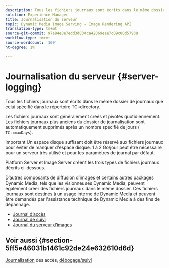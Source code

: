 ```yaml
---
description: Tous les fichiers journaux sont écrits dans le même dossier de journaux que celui spécifié dans le répertoire TC.
solution: Experience Manager
title: Journalisation du serveur
topic: Dynamic Media Image Serving - Image Rendering API
translation-type: tm+mt
source-git-commit: 97a84e8e7edd3d834ca42069eae7c09c00d57938
workflow-type: tm+mt
source-wordcount: '169'
ht-degree: 1%

---
```



# Journalisation du serveur {#server-logging}

Tous les fichiers journaux sont écrits dans le même dossier de journaux que celui spécifié dans le répertoire TC::directory.

Les fichiers journaux sont généralement créés et pivotés quotidiennement. Les fichiers journaux plus anciens du dossier de journalisation sont automatiquement supprimés après un nombre spécifié de jours ( `TC::maxDays`).

Important Un espace disque suffisant doit être réservé aux fichiers journaux pour éviter de manquer d&#39;espace disque. 1 à 2 Go/jour peut être nécessaire pour un serveur très utilisé et pour les paramètres de journal par défaut.

Platform Server et Image Server créent les trois types de fichiers journaux décrits ci-dessous.

D’autres composants de diffusion d’images et certains autres packages Dynamic Media, tels que les visionneuses Dynamic Media, peuvent également créer des fichiers journaux dans le même dossier. Ces fichiers journaux sont destinés à un usage interne de Dynamic Media et peuvent être demandés par l&#39;assistance technique de Dynamic Media à des fins de dépannage.

* [Journal d’accès](c-access-log.md)
* [Journal de suivi](c-trace-log.md)
* [Journal du serveur d’images](c-image-server-log.md)

## Voir aussi {#section-5ff5e46031b1461c92de24e632610d6d}

[Journalisation](../../../../is-api/image-serving-api-ref/c-configuration-and-administration/c-server-settings/r-access-logging.md#reference-5d175921c12a48a6be7f722517615d0f) des accès,  [débogage/suivi](../../../../is-api/image-serving-api-ref/c-configuration-and-administration/c-server-settings/r-debug-trace-logging.md#reference-4b372f81001849f5b495457da7af8e82)
